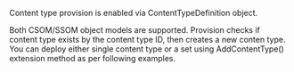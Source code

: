 Content type provision is enabled via ContentTypeDefinition object.

Both CSOM/SSOM object models are supported. 
Provision checks if content type exists by the content type ID, then creates a new conten type. 
You can deploy either single content type or a set using AddContentType() extension method as per following examples. 

